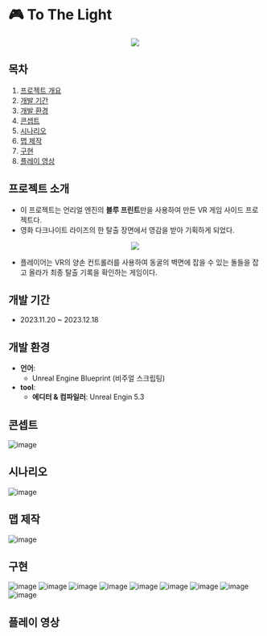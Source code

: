# :video_game: To The Light

<p align="center"><img src="https://github.com/user-attachments/assets/931d88ab-7b9b-45f3-b4c9-b554685e8d63"></p>

## 목차
1. [프로젝트 개요](#프로젝트-개요)
2. [개발 기간](#개발-기간)
3. [개발 환경](#개발-환경)
4. [콘셉트](#콘셉트)
5. [시나리오](#시나리오)
6. [맵 제작](#맵-제작)
7. [구현](#구현)
8. [플레이 영상](#플레이-영상)
   
## 프로젝트 소개
- 이 프로젝트는 언리얼 엔진의 **블루 프린트**만을 사용하여 만든 VR 게임 사이드 프로젝트다.
- 영화 다크나이트 라이즈의 한 탈출 장면에서 영감을 받아 기획하게 되었다.
<p align="center"><img src="https://github.com/user-attachments/assets/c0987fad-d4c9-4990-adc9-53aa81348bf1"></p>

- 플레이어는 VR의 양손 컨트롤러를 사용하여 동굴의 벽면에 잡을 수 있는 돌들을 잡고 올라가 최종 탈출 기록을 확인하는 게임이다.

## 개발 기간
- 2023.11.20 ~ 2023.12.18

## 개발 환경
- **언어**:
  - Unreal Engine Blueprint (비주얼 스크립팅)
- **tool**:
  - **에디터 & 컴파일러**: Unreal Engin 5.3

## 콘셉트
![image](https://github.com/user-attachments/assets/f7068b01-aaec-4b4e-b7a2-32846989e519)

## 시나리오
![image](https://github.com/user-attachments/assets/d2928598-ae08-4535-8be9-1052d4cc5e78)


## 맵 제작
![image](https://github.com/user-attachments/assets/c1634b62-eb24-4b15-b607-ace0d13455fb)

## 구현
![image](https://github.com/user-attachments/assets/8e345cf0-8190-4ce1-8613-aaf71dae3443)
![image](https://github.com/user-attachments/assets/50fc1c7a-6352-4fc8-998c-4283adff7478)
![image](https://github.com/user-attachments/assets/a3e71848-c7df-4d9a-a80d-ea2e2b868a47)
![image](https://github.com/user-attachments/assets/fe569547-91c4-4d36-9efc-977687fb16c9)
![image](https://github.com/user-attachments/assets/a86cee9c-7684-4784-a9ee-986f8d283d2b)
![image](https://github.com/user-attachments/assets/de989cf8-3533-4338-8a8f-65aa149a262d)
![image](https://github.com/user-attachments/assets/bed89383-6c6b-4521-abde-ae2f91658de1)
![image](https://github.com/user-attachments/assets/d9bcf133-d136-43fb-9cb2-991fe53317c9)
![image](https://github.com/user-attachments/assets/6d62bb82-531e-4e14-a0f5-57d1807f6c3e)


## 플레이 영상


